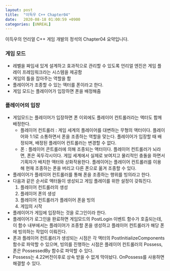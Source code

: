 ```yaml
---
layout: post
title:  "이득우 C++ Chapter04"
date:   2020-08-18 01:00:59 +0900
categories: [UNREAL]
---
```


이득우의 언리얼 C++ 게임 개발의 정석의 Chapter04 요약입니다.

### 게임 모드
- 레벨을 짜임새 있게 설계하고 효과적으로 관리할 수 있도록 언리얼 엔진은 게임 플레이 프레임워크라는 시스템을 제공함
- 게임의 틀을 잡아주는 역할을 함
- 플레이어가 조종할 수 있는 액터를 폰이라고 한다.
- 게임 모드는 플레이어가 입장하면 폰을 배정해줌

### 플레이어의 입장
- 게임모드는 플레이어가 입장하면 폰 이외에도 플레이어 컨트롤러라는 액터도 함께 배정한다.
    - 플레이어 컨트롤러 : 게임 세계의 플레이어를 대변하는 무형의 액터이다. 플레이어와 1:1로 소통하면서 폰을 조종하는 역할을 맞는다. 플레이어가 입장할 때 배정되며, 배정된 플레이어 컨트롤러는 변경할 수 없다.
    - 폰 : 플레이어 콘트롤러에 의해 조종되는 액터이다. 플레이어 컨트롤러가 뇌라면, 폰은 꼭두각시이다. 게임 세계에서 실제로 보여지고 물리적인 충돌을 하면서 기획자가 배치한 액터와 상화작용한다. 플레이어는 플레이어 컨트롤러를 이용해 현재 조종하는 폰을 버리고 다른 폰으로 옮겨 조종할 수 있다.
- 플레이어가 플레이어 컨트롤러를 통해 폰을 조종하는 행위를 빙의라고 한다.
- 다음과 같은 순서로 액터들이 생성되고 게임 플레이를 위한 설정이 갖춰진다.
    1. 플레이어 컨트롤러의 생성
    2. 플레이어 폰의 생성
    3. 플레이어 컨트롤러가 플레이어 폰을 빙의
    4. 게임의 시작
- 플레이어가 게임에 입장하는 것을 로그인이라 한다.
- 플레이어가 로그인을 완료하면 게임모드의 PostLogin 이벤트 함수가 호출되는데, 이 함수 내부에서는 플레이어가 조종할 폰을 생성하고 플레이어 컨트롤러가 해당 폰에 빙의하는 작업이 이뤄진다.
- 폰과 플레이어 컨트롤러가 생성되는 시점은 각 액터의 PostInitializeComponents 함수로 파악할 수 있으며, 빙의를 진행하는 시점은 플레이어 컨트롤러의 Possess, 폰은 PossessedBy 함수로 파악할 수 있다.
- Possess는 4.22버전이후로 상속 받을 수 없게 막아놨다. OnPossess를 사용하면 해결할 수 있다.
